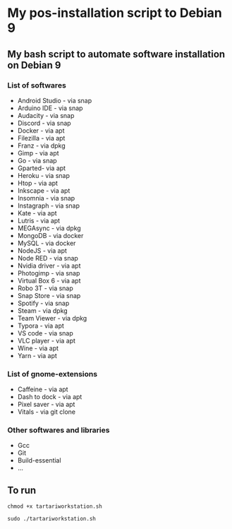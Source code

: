 # My pos-installation script to Debian 9

## My bash script to automate software installation on Debian 9

### List of softwares

- Android Studio - via snap
- Arduino IDE - via snap
- Audacity - via snap
- Discord - via snap
- Docker - via apt
- Filezilla - via apt
- Franz - via dpkg
- Gimp - via apt
- Go - via snap
- Gparted- via apt
- Heroku - via snap
- Htop - via apt
- Inkscape - via apt
- Insomnia - via snap
- Instagraph - via snap
- Kate - via apt
- Lutris - via apt
- MEGAsync - via dpkg
- MongoDB - via docker
- MySQL - via docker
- NodeJS - via apt
- Node RED - via snap
- Nvidia driver - via apt
- Photogimp - via snap
- Virtual Box 6 - via apt
- Robo 3T - via snap
- Snap Store - via snap
- Spotify - via snap
- Steam - via dpkg
- Team Viewer - via dpkg
- Typora - via apt
- VS code - via snap
- VLC player - via apt
- Wine - via apt
- Yarn - via apt

### List of gnome-extensions

- Caffeine - via apt
- Dash to dock - via apt
- Pixel saver - via apt
- Vitals - via git clone

### Other softwares and libraries

- Gcc
- Git
- Build-essential
- ...

## To run

`chmod +x tartariworkstation.sh`

`sudo ./tartariworkstation.sh`
